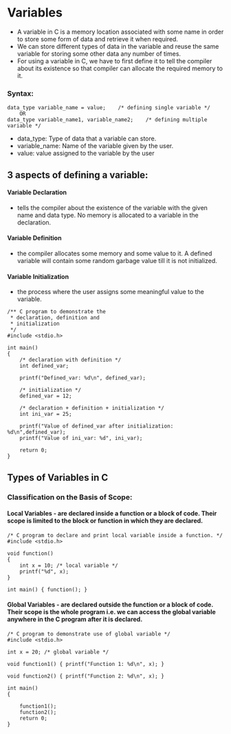 # Variables

* A variable in C is a memory location associated with some name in order to store some form of data and retrieve it when required. 
* We can store different types of data in the variable and reuse the same variable for storing some other data any number of times.
* For using a variable in C, we have to first define it to tell the compiler about its existence so that compiler can allocate the required memory to it.

### Syntax:
~~~~
data_type variable_name = value;    /* defining single variable */
	OR
data_type variable_name1, variable_name2;    /* defining multiple variable */
~~~~

* data_type: Type of data that a variable can store.
* variable_name: Name of the variable given by the user.
* value: value assigned to the variable by the user

## 3 aspects of defining a variable:

#### Variable Declaration
* tells the compiler about the existence of the variable with the given name and data type. No memory is allocated to a variable in the declaration.

#### Variable Definition
* the compiler allocates some memory and some value to it. A defined variable will contain some random garbage value till it is not initialized.

#### Variable Initialization
* the process where the user assigns some meaningful value to the variable.

~~~~
/** C program to demonstrate the
 * declaration, definition and
 * initialization
 */
#include <stdio.h>

int main()
{
	/* declaration with definition */
	int defined_var;

	printf("Defined_var: %d\n", defined_var);

	/* initialization */
	defined_var = 12;

	/* declaration + definition + initialization */
	int ini_var = 25;

	printf("Value of defined_var after initialization: %d\n",defined_var);
	printf("Value of ini_var: %d", ini_var);

	return 0;
}
~~~~

## Types of Variables in C 

### Classification on the Basis of Scope:

#### Local Variables - are declared inside a function or a block of code. Their scope is limited to the block or function in which they are declared.
~~~~
/* C program to declare and print local variable inside a function. */
#include <stdio.h>

void function()
{
	int x = 10; /* local variable */
	printf("%d", x);
}

int main() { function(); }
~~~~

#### Global Variables - are declared outside the function or a block of code. Their scope is the whole program i.e. we can access the global variable anywhere in the C program after it is declared.

~~~~
/* C program to demonstrate use of global variable */
#include <stdio.h>

int x = 20; /* global variable */

void function1() { printf("Function 1: %d\n", x); }

void function2() { printf("Function 2: %d\n", x); }

int main()
{

	function1();
	function2();
	return 0;
}
~~~~

